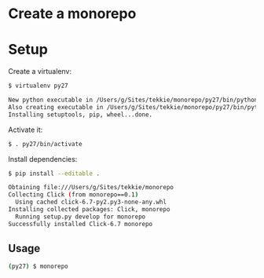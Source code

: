 # Create a monorepo

# Setup

Create a virtualenv:
```bash
$ virtualenv py27

New python executable in /Users/g/Sites/tekkie/monorepo/py27/bin/python2.7
Also creating executable in /Users/g/Sites/tekkie/monorepo/py27/bin/python
Installing setuptools, pip, wheel...done.
```

Activate it:
```bash
$ . py27/bin/activate
```

Install dependencies:
```bash
$ pip install --editable .

Obtaining file:///Users/g/Sites/tekkie/monorepo
Collecting Click (from monorepo==0.1)
  Using cached click-6.7-py2.py3-none-any.whl
Installing collected packages: Click, monorepo
  Running setup.py develop for monorepo
Successfully installed Click-6.7 monorepo
```

## Usage

```bash
(py27) $ monorepo
```
